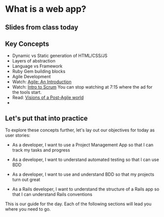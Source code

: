 # What is a web app?

## Slides from class today

<script async class="speakerdeck-embed" data-id="8f7f70301eec013270c51ef643d490c5" data-ratio="1.29456384323641" src="//speakerdeck.com/assets/embed.js"></script>


## Key Concepts
- Dynamic vs Static generation of HTML/CSS/JS
- Layers of abstraction
- Language vs Framework
- Ruby Gem building blocks
- Agile Development
 - Watch: [Agile: An Introduction]( http://www.youtube.com/watch?v=OJflDE6OaSc )
 - Watch: [Intro to Scrum](http://www.youtube.com/watch?v=XU0llRltyFM) You can stop watching at 7:15 where the ad for the tools start.
 - Read: [Visions of a Post-Agile world](http://blog.sprint.ly/post/41801740808/visions-of-a-post-agile-world)
 -

## Let's put that into practice

To explore these concepts further, let's lay out our objectives for today as user stories:

- As a developer, I want to use a Project Management App so that I can track my tasks and progress

- As a developer, I want to understand automated testing so that I can use BDD

- As a developer, I want to use and understand BDD so that my projects turn out great

- As a Rails developer, I want to understand the structure of a Rails app so that I can understand Rails conventions

This is our guide for the day. Each of the following sections will lead you where you need to go.
